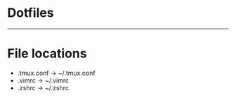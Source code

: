 # Dotfiles

-----
# **File locations**
* .tmux.conf -> ~/.tmux.conf
* .vimrc -> ~/.vimrc
* .zshrc -> ~/.zshrc
